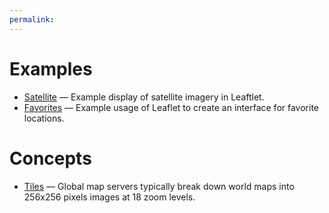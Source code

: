 ```yaml
---
permalink:
---
```


# Examples

* [Satellite](/satellite) &mdash; Example display of satellite imagery in Leaftlet.
* [Favorites](/favorites) &mdash; Example usage of Leaflet to create an interface for favorite locations.

# Concepts

* [Tiles](/tiles) &mdash; Global map servers typically break down world maps into 256x256 pixels images at 18 zoom levels.


